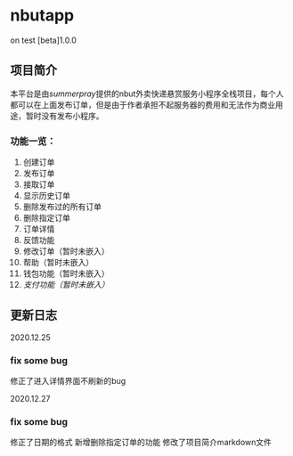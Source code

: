# nbutapp
 on test [beta]1.0.0

## 项目简介
本平台是由*summerpray*提供的nbut外卖快递悬赏服务小程序全栈项目，每个人都可以在上面发布订单，但是由于作者承担不起服务器的费用和无法作为商业用途，暂时没有发布小程序。

### 功能一览：
1. 创建订单
2. 发布订单
3. 接取订单
4. 显示历史订单
5. 删除发布过的所有订单
6. 删除指定订单
7. 订单详情
8. 反馈功能
9. 修改订单（暂时未嵌入）
10. 帮助（暂时未嵌入）
11. 钱包功能（暂时未嵌入）
12. *支付功能（暂时未嵌入）*


## 更新日志
2020.12.25
### fix some bug
 修正了进入详情界面不刷新的bug

2020.12.27
### fix some bug
 修正了日期的格式
 新增删除指定订单的功能
 修改了项目简介markdown文件